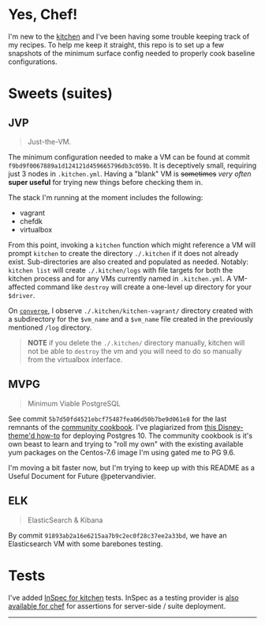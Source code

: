 # Yes, Chef!

I'm new to the [kitchen][1] and I've been having some trouble keeping track of my recipes. To help me keep it straight, this repo is to set up a few snapshots of the minimum surface config needed to properly cook baseline configurations. 

# Sweets (suites)

## JVP

> Just-the-VM.

The minimum configuration needed to make a VM can be found at commit `f9bd9f0067889a1d124121d459665796db3c059b`. It is deceptively small, requiring just 3 nodes in `.kitchen.yml`. Having a "blank" VM is ~~sometimes~~ _very often_ **super useful** for trying new things before checking them in. 

The stack I'm running at the moment includes the following: 

* vagrant
* chefdk
* virtualbox

From this point, invoking a `kitchen` function which might reference a VM will prompt `kitchen` to create the directory `./.kitchen` if it does not already exist. Sub-directories are also created and populated as needed. Notably: `kitchen list` will create `./.kitchen/logs` with file targets for both the kitchen process and for any VMs currently named in `.kitchen.yml`. A VM-affected command like `destroy` will create a one-level up directory for your `$driver`. 

On [`converge`][2], I observe `./.kitchen/kitchen-vagrant/` directory created with a subdirectory for the `$vm_name` and a `$vm_name` file created in the previously mentioned `/log` directory.

> **NOTE** if you delete the `./.kitchen/` directory manually, kitchen will not be able to `destroy` the vm and you will need to do so manually from the virtualbox interface. 

## MVPG

> Minimum Viable PostgreSQL

See commit `5b7d50fd4521ebcf75487fea06d50b7be9d061e8` for the last remnants of the [community cookbook][3]. I've plagiarized from [this Disney-theme'd how-to][11] for deploying Postgres 10. The community cookbook is it's own beast to learn and trying to "roll my own" with the existing available yum packages on the Centos-7.6 image I'm using gated me to PG 9.6.

I'm moving a bit faster now, but I'm trying to keep up with this README as a Useful Document for Future @petervandivier. 

## ELK

> ElasticSearch & Kibana

By commit `91893ab2a16e6215aa7b9c2ec0f28c37ee2a33bd`, we have an Elasticsearch VM with some barebones testing. 

# Tests

I've added [InSpec for kitchen][12] tests. InSpec as a testing provider is [also available for chef][13] for assertions for server-side / suite deployment. 

---

[1]: https://kitchen.ci/
[2]: https://kitchen.ci/docs/getting-started/running-converge/
[3]: https://github.com/sous-chefs/postgresql

[11]: https://tecadmin.net/install-postgresql-server-centos/
[12]: https://github.com/inspec/kitchen-inspec
[13]: https://github.com/inspec/inspec
